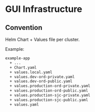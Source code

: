 # GUI Infrastructure

## Convention

Helm Chart + Values file per cluster.

Example:

``` txt
example-app
  + ...
  + Chart.yaml
  + values.local.yaml
  + values.dev-ord-private.yaml
  + values.dev-ord-public.yaml
  + values.production-ord-private.yaml
  + values.production-ord-public.yaml
  + values.production-sjc-private.yaml
  + values.production-sjc-public.yaml
  + values.yaml

```
